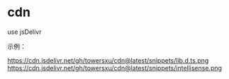 # cdn

use jsDelivr

示例：

https://cdn.jsdelivr.net/gh/towersxu/cdn@latest/snippets/lib.d.ts.png
https://cdn.jsdelivr.net/gh/towersxu/cdn@latest/snippets/intellisense.png
